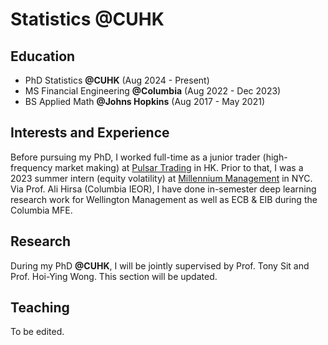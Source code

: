 # Statistics @CUHK

## Education 
- PhD Statistics **@CUHK** (Aug 2024 - Present)
- MS Financial Engineering **@Columbia** (Aug 2022 - Dec 2023)
- BS Applied Math **@Johns Hopkins** (Aug 2017 - May 2021)

## Interests and Experience
Before pursuing my PhD, I worked full-time as a junior trader (high-frequency market making) at [Pulsar Trading](https://www.pulsar.com) in HK. Prior to that, I was a 2023 summer intern (equity volatility) at [Millennium Management](https://www.mlp.com) in NYC. Via Prof. Ali Hirsa (Columbia IEOR), I have done in-semester deep learning research work for Wellington Management as well as ECB & EIB during the Columbia MFE. 

## Research 
During my PhD **@CUHK**, I will be jointly supervised by Prof. Tony Sit and Prof. Hoi-Ying Wong. This section will be updated. 

## Teaching
To be edited.

